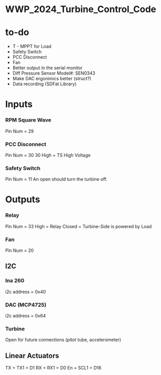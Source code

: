 # WWP_2024_Turbine_Control_Code
 
# to-do
- T - MPPT for Load
- Safety Switch
- PCC Disconnect
- Fan
- Better output in the serial monitor
- Diff Pressure Sensor Model#: SEN0343
- Make DAC ergonimics better (struct?)
- Data recording (SDFat Library)

# Inputs

### RPM Square Wave
Pin Num = 29

### PCC Disconnect
Pin Num = 30
    30 High = TS High Voltage

### Safety Switch
Pin Num = 11
An open should turn the turbine off.


# Outputs

### Relay
Pin Num = 33
High = Relay Closed = Turbine-Side is powered by Load

### Fan
Pin Num = 20

## I2C

### Ina 260
i2c address = 0x40

### DAC (MCP4725)
i2c address = 0x64

### Turbine
Open for future connections (pitot tube, accelerometer)


## Linear Actuators
TX = TX1  = D1
RX = RX1  = D0
En = SCL1 = D16